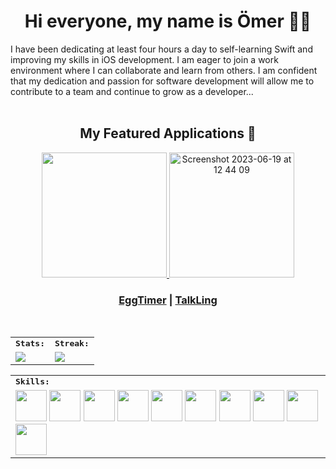 
<h1 align="center">
  Hi everyone, my name is Ömer 👋🏻
</h1> 
I have been dedicating at least four hours a day to self-learning Swift and improving my skills in iOS development. I am eager to join a work environment where I can collaborate and learn from others. I am confident that my dedication and passion for software development will allow me to contribute to a team and continue to grow as a developer...
<br>
<br>

<div>
    <h2 align=center>My Featured Applications 🚀 </h2>
</div>

<div align=center>
    <a href="https://github.com/omernyr/NineWest">
      <img width=200 src="https://user-images.githubusercontent.com/89473605/216363227-108b90d4-f1df-494b-820c-d8dae190dd23.png">
    </a>
    <a href="https://github.com/omernyr/OmerTranslateApp">
      <img width="200" alt="Screenshot 2023-06-19 at 12 44 09" src="https://github.com/omernyr/omernyr/assets/89137487/08730c4f-06b6-4ace-837c-e5968ddcee04">
    </a>


  
</div>
<h3 align="center">
  <a href="https://github.com/omernyr/EggTimerApp-master">EggTimer</a> |
  <a href="https://github.com/omernyr/OmerTranslateApp">TalkLing</a> 
</h3>

<br>
<table>
    <tr>
        <td colspan="2">
        <strong><samp>Stats:</samp></strong>
        </td>
        <td colspan="2">
        <strong><samp>Streak:</samp></strong>
        </td>
    </tr>
    <tr>
        <td colspan="2" rowspan="2">
        <a href="https://github-readme-stats.vercel.app/api?username=omernyr&count_private=true&hide_border=true&show_icons=true&theme=radical">
        <img src="https://github-readme-stats.vercel.app/api?username=omernyr&count_private=true&hide_border=true&show_icons=true&theme=radical">
        </a>
        </td>
        <td colspan="2" rowspan="2">
        <a href="https://github-readme-streak-stats.herokuapp.com/?user=omernyr&hide_border=true&theme=radical">
        <img src="https://github-readme-streak-stats.herokuapp.com/?user=omernyr&hide_border=true&theme=radical">
        </a>
        </td>
    </tr>
</table>

<div align=center>
<table>
    <tr>
        <td colspan="8">
        <strong><samp>Skills:</samp></strong>
        </td>
    </tr>
        <tr>
        <td colspan="8">
        <img src="https://img.icons8.com/color/480/000000/swift.png" width=50></a>
        <img src="https://img.icons8.com/color/480/000000/swiftui.png" width=50></a>
        <img src="https://img.icons8.com/color/480/000000/xcode.png" width=50></a>
        <img src="https://img.icons8.com/color/480/000000/firebase.png" width=50></a>
        <img src="https://img.icons8.com/color/480/000000/figma.png" width=50></a>    
        <img src="https://img.icons8.com/color/480/000000/visual-studio-code-2019.png" width=50></a>     
        <img src="https://img.icons8.com/color/480/000000/javascript.png" width=50></a>
        <img src="https://img.icons8.com/color/480/000000/html-5.png" width=50></a>
        <img src="https://img.icons8.com/color/480/000000/css3.png" width=50></a>
        <img src="https://img.icons8.com/color/480/000000/bootstrap.png" width=50></a>
        </td>
    </tr>
</table>
